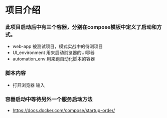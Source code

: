 # 项目介绍
### 此项目启动后中有三个容器，分别在compose模板中定义了启动和方式。
- web-app 被测试项目，模式实战中的待测项目
- UI_environment 用来启动浏览器的UI容器
- automation_env 用来跑自动化脚本的容器
### 脚本内容
- 打开浏览器 输入
### 容器启动中等待另外一个服务启动方法
- https://docs.docker.com/compose/startup-order/